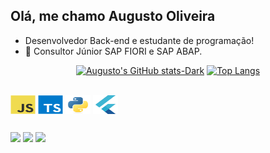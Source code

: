 ## Olá, me chamo Augusto Oliveira 
  - Desenvolvedor Back-end e estudante de programação!
  - 💼 Consultor Júnior SAP FIORI e SAP ABAP.

<div align="center">
  <a href="https://github.com/augustobernardo">

  [![Augusto's GitHub stats-Dark](https://github-readme-stats.vercel.app/api?username=augustobernardo&show_icons=true&theme=dark#gh-dark-mode-only)](https://github.com/augustobernardo/github-readme-stats#gh-dark-mode-only)
  [![Top Langs](https://github-readme-stats.vercel.app/api/top-langs/?username=augustobernardo&langs_count=3)](https://github.com/augustobernardo/github-readme-stats)
</div>
  
  
<div style="display: inline_block"><br>
    <img align="center" src="https://raw.githubusercontent.com/devicons/devicon/master/icons/javascript/javascript-original.svg" alt="javascript" width="40" height="30"/>
    <img align="center" alt="python" height="30" width="40" src="https://raw.githubusercontent.com/devicons/devicon/master/icons/typescript/typescript-original.svg">
    <img align="center" alt="python" height="30" width="40" src="https://raw.githubusercontent.com/devicons/devicon/master/icons/python/python-original.svg">
  <img align="center" src="https://raw.githubusercontent.com/devicons/devicon/master/icons/flutter/flutter-original.svg" alt="flutter" width="40" height="30"/>
</div>
  
  ##
 
<div> 
  <a href="https://www.instagram.com/guto_ooliveira/" target="_blank"><img src="https://img.shields.io/badge/-Instagram-%23E4405F?style=for-the-badge&logo=instagram&logoColor=white" target="_blank"></a>
  <a href = "mailto:gutobernardo027@gmail.com"><img src="https://img.shields.io/badge/-Gmail-%23333?style=for-the-badge&logo=gmail&logoColor=white" target="_blank"></a>
  <a href="https://www.linkedin.com/in/augusto-bernardo-de-oliveira-a336b4214/" target="_blank"><img src="https://img.shields.io/badge/-LinkedIn-%230077B5?style=for-the-badge&logo=linkedin&logoColor=white" target="_blank"></a> 
 
</div>
